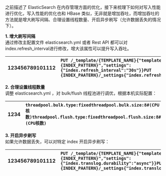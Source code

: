 之前描述了 ElasticSearch 在内存管理方面的优化，接下来梳理下如何对写入性能进行优化，写入性能的优化也和 HBase 类似，无非就是增加吞吐，而增加吞吐的方法就是增大刷写间隔、合理设置线程数量、开启异步刷写（允许数据丢失的情况下）。

**1. 增大刷写间隔**  
通过修改主配置文件 elasticsearch.yml 或者 Rest API 都可以对 index.refresh\_interval进行修改，增大该属性可以提升写入吞吐。

| 123456789101112 | `PUT /_template/{TEMPLATE_NAME}{"template":"{INDEX_PATTERN}","settings": {"index.refresh_interval":"30s"}}PUT {INDEX_PAATERN}/_settings{"index.refresh_interval":"30s"}` |
| :--- | :--- |


**2. 合理设置线程数量**  
调整 elasticsearch.yml ，对 bulk/flush 线程池进行调优，根据本机实际配置：

| 1234 | `threadpool.bulk.type:fixedthreadpool.bulk.size:8#(CPU核数)threadpool.flush.type:fixedthreadpool.flush.size:8#(CPU核数)` |
| :--- | :--- |


**3. 开启异步刷写**  
如果允许数据丢失，可以对特定 index 开启异步刷写：

| 123456789101112 | `PUT /_template/{TEMPLATE_NAME}{"template":"{INDEX_PATTERN}","settings": {"index.translog.durability":"async"}}PUT  {INDEX_PAATERN}/_settings{"index.translog.durability":"async"}` |
| :--- | :--- |




